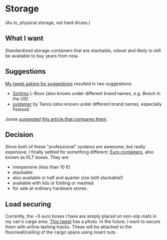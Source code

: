 # Storage

(As in, physical storage, not hard drives.)

## What I want

Standardized storage containers that are stackable, robust and likely to still be available to buy years from now.

## Suggestions

[My tweet asking for suggestions](https://twitter.com/timwohnt/status/956952441072832514) resulted in two suggestions:

* [Sortimo](https://www.sortimo.de/) L-Boxx (also known under different brand names, e.g. Bosch in the US)
* [systainer](https://www.tanos.de/007/De/HOME/PRODUKTBEREICHE/systainer.html) by Tanos (_also_ known under different brand names, especially Festool)

Jonas [suggested](https://twitter.com/lsanoj/status/957050853894090752) [this article that compares them](https://toolguyd.com/best-modular-tool-box-system/).

## Decision

Since both of these "professional" systems are awesome, but really expensive, I finally settled for something different: 
[Euro containers](https://en.wikipedia.org/wiki/Euro_container), also known as KLT boxes. 
They are

* inexpensive (less than 10 €)
* stackable
* also available in half and quarter size (still stackable!)
* available with lids or folding or meshed
* for sale at ordinary hardware stores.

## Load securing

Currently, the ~5 euro boxes I have are simply placed on non-slip mats in my van's cargo area. 
[This tweet](https://twitter.com/timwohnt/status/1005931390083522560) has a photo. 
In the future, I want to secure them with airline lashing tracks. 
These will be attached to the floor/wall/ceiling of the cargo space using insert nuts.
